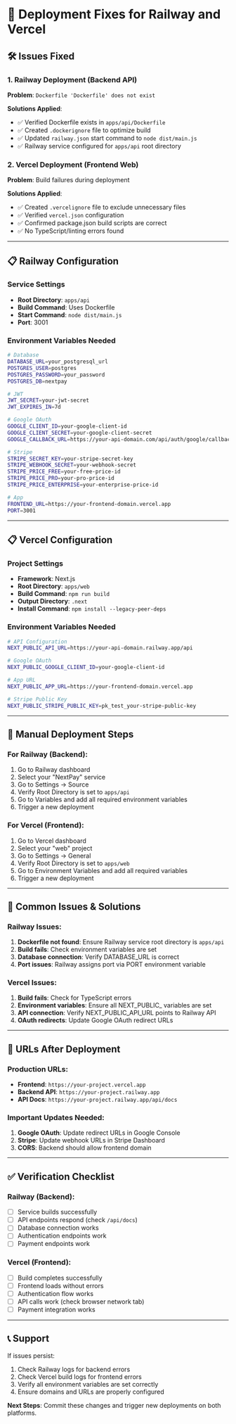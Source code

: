 # 🚀 Deployment Fixes for Railway and Vercel

## 🛠️ Issues Fixed

### 1. Railway Deployment (Backend API)
**Problem**: `Dockerfile 'Dockerfile' does not exist`

**Solutions Applied**:
- ✅ Verified Dockerfile exists in `apps/api/Dockerfile`
- ✅ Created `.dockerignore` file to optimize build
- ✅ Updated `railway.json` start command to `node dist/main.js`
- ✅ Railway service configured for `apps/api` root directory

### 2. Vercel Deployment (Frontend Web)
**Problem**: Build failures during deployment

**Solutions Applied**:
- ✅ Created `.vercelignore` file to exclude unnecessary files
- ✅ Verified `vercel.json` configuration
- ✅ Confirmed package.json build scripts are correct
- ✅ No TypeScript/linting errors found

---

## 📋 Railway Configuration

### Service Settings
- **Root Directory**: `apps/api`
- **Build Command**: Uses Dockerfile
- **Start Command**: `node dist/main.js`
- **Port**: 3001

### Environment Variables Needed
```bash
# Database
DATABASE_URL=your_postgresql_url
POSTGRES_USER=postgres
POSTGRES_PASSWORD=your_password
POSTGRES_DB=nextpay

# JWT
JWT_SECRET=your-jwt-secret
JWT_EXPIRES_IN=7d

# Google OAuth
GOOGLE_CLIENT_ID=your-google-client-id
GOOGLE_CLIENT_SECRET=your-google-client-secret
GOOGLE_CALLBACK_URL=https://your-api-domain.com/api/auth/google/callback

# Stripe
STRIPE_SECRET_KEY=your-stripe-secret-key
STRIPE_WEBHOOK_SECRET=your-webhook-secret
STRIPE_PRICE_FREE=your-free-price-id
STRIPE_PRICE_PRO=your-pro-price-id
STRIPE_PRICE_ENTERPRISE=your-enterprise-price-id

# App
FRONTEND_URL=https://your-frontend-domain.vercel.app
PORT=3001
```

---

## 📋 Vercel Configuration

### Project Settings
- **Framework**: Next.js
- **Root Directory**: `apps/web`
- **Build Command**: `npm run build`
- **Output Directory**: `.next`
- **Install Command**: `npm install --legacy-peer-deps`

### Environment Variables Needed
```bash
# API Configuration
NEXT_PUBLIC_API_URL=https://your-api-domain.railway.app/api

# Google OAuth
NEXT_PUBLIC_GOOGLE_CLIENT_ID=your-google-client-id

# App URL
NEXT_PUBLIC_APP_URL=https://your-frontend-domain.vercel.app

# Stripe Public Key
NEXT_PUBLIC_STRIPE_PUBLIC_KEY=pk_test_your-stripe-public-key
```

---

## 🔧 Manual Deployment Steps

### For Railway (Backend):
1. Go to Railway dashboard
2. Select your "NextPay" service
3. Go to Settings → Source
4. Verify Root Directory is set to `apps/api`
5. Go to Variables and add all required environment variables
6. Trigger a new deployment

### For Vercel (Frontend):
1. Go to Vercel dashboard
2. Select your "web" project
3. Go to Settings → General
4. Verify Root Directory is set to `apps/web`
5. Go to Environment Variables and add all required variables
6. Trigger a new deployment

---

## 🚨 Common Issues & Solutions

### Railway Issues:
1. **Dockerfile not found**: Ensure Railway service root directory is `apps/api`
2. **Build fails**: Check environment variables are set
3. **Database connection**: Verify DATABASE_URL is correct
4. **Port issues**: Railway assigns port via PORT environment variable

### Vercel Issues:
1. **Build fails**: Check for TypeScript errors
2. **Environment variables**: Ensure all NEXT_PUBLIC_ variables are set
3. **API connection**: Verify NEXT_PUBLIC_API_URL points to Railway API
4. **OAuth redirects**: Update Google OAuth redirect URLs

---

## 🔗 URLs After Deployment

### Production URLs:
- **Frontend**: `https://your-project.vercel.app`
- **Backend API**: `https://your-project.railway.app`
- **API Docs**: `https://your-project.railway.app/api/docs`

### Important Updates Needed:
1. **Google OAuth**: Update redirect URLs in Google Console
2. **Stripe**: Update webhook URLs in Stripe Dashboard
3. **CORS**: Backend should allow frontend domain

---

## ✅ Verification Checklist

### Railway (Backend):
- [ ] Service builds successfully
- [ ] API endpoints respond (check `/api/docs`)
- [ ] Database connection works
- [ ] Authentication endpoints work
- [ ] Payment endpoints work

### Vercel (Frontend):
- [ ] Build completes successfully
- [ ] Frontend loads without errors
- [ ] Authentication flow works
- [ ] API calls work (check browser network tab)
- [ ] Payment integration works

---

## 📞 Support

If issues persist:
1. Check Railway logs for backend errors
2. Check Vercel build logs for frontend errors
3. Verify all environment variables are set correctly
4. Ensure domains and URLs are properly configured

**Next Steps**: Commit these changes and trigger new deployments on both platforms.